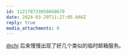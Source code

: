 ```yaml
---
id: 112178733058668679
date: 2024-03-29T11:27:05.046Z
reply: true
media_attachments: 0
---
```


[@chi](https://miantiao.me/users/chi) 后来慢慢出现了好几个类似的临时邮箱服务。

